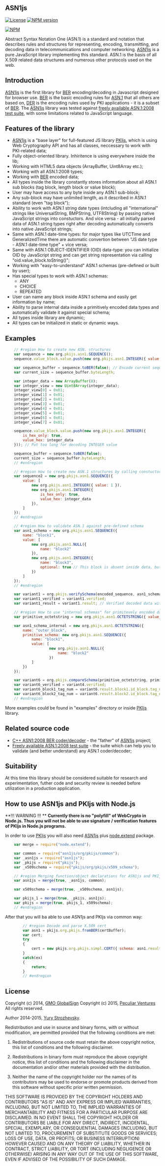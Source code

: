 ## ASN1js

[![License](https://img.shields.io/badge/license-MIT-green.svg?style=flat)](https://raw.githubusercontent.com/PeculiarVentures/ASN1.js/master/LICENSE)
[![NPM version](https://badge.fury.io/js/asn1js.png)](http://badge.fury.io/js/asn1js)

[![NPM](https://nodei.co/npm-dl/asn1js.png?months=3&height=2)](https://nodei.co/npm/ASN1js/)

Abstract Syntax Notation One (ASN.1) is a standard and notation that describes rules and structures for representing, encoding, transmitting, and decoding data in telecommunications and computer networking. [ASN1js][] is a pure JavaScript library implementing this standard.  ASN.1 is the basis of all X.509 related data structures and numerous other protocols used on the web.

## Introduction

[ASN1js][] is the first library for [BER][] encoding/decoding in Javascript designed for browser use. [BER][] is the basic encoding rules for [ASN.1][] that all others are based on, [DER][] is the encoding rules used by PKI applications - it is a subset of [BER][]. The [ASN1js][] library was tested against [freely available ASN.1:2008 test suite], with some limitations related to JavaScript language. 

## Features of the library

* [ASN1js][] is a "base layer" for full-featured JS library [PKIjs][], which is using Web Cryptography API and has all classes, neccessary to work with PKI-related data;
* Fully object-oriented library. Inhiritence is using everywhere inside the lib;
* Working with HTML5 data objects (ArrayBuffer, Uint8Array etc.);
* Working with all ASN.1:2008 types;
* Working with [BER][] encoded data;
* All types inside the library constantly stores information about all ASN.1 sub blocks (tag block, length block or value block);
* User may have access to any byte inside any ASN.1 sub-block;
* Any sub-block may have unlimited length, as it described in ASN.1 standard (even "tag block");
* Ability to work with ASN.1 string date types (intcluding all "international" strings like UniversalString, BMPString, UTF8String) by passing native JavaScript strings into constuctors. And vice versa - all initially parsed data of ASN.1 string types right after decoding automatically converts into native JavaScript strings;
* Same with ASN.1 date-time types: for major types like UTCTime and GeneralizedTime there are automatic convertion between "JS date type - ASN.1 date-time type" + vice versa;
* Same with ASN.1 OBJECT-IDENTIFIER (OID) data-type: you can initialize OID by JavaScript string and can get string representation via calling "oid.value_block.toString()";
* Working with "easy-to-understand" ASN.1 schemas (pre-defined or built by user);
* Has special types to work with ASN.1 schemas:
  * ANY
  * CHOICE
  * REPEATED 
* User can name any block inside ASN.1 schema and easily get information by name;
* Ability to parse internal data inside a primitively encoded data types and automatically validate it against special schema;
* All types inside library are dynamic;
* All types can be initialized in static or dynamic ways.

## Examples

```javascript
    // #region How to create new ASN. structures 
    var sequence = new org.pkijs.asn1.SEQUENCE();
    sequence.value_block.value.push(new org.pkijs.asn1.INTEGER({ value: 1 }));

    var sequence_buffer = sequence.toBER(false); // Encode current sequence to BER (in ArrayBuffer)
    var current_size = sequence_buffer.byteLength;

    var integer_data = new ArrayBuffer(8);
    var integer_view = new Uint8Array(integer_data);
    integer_view[0] = 0x01;
    integer_view[1] = 0x01;
    integer_view[2] = 0x01;
    integer_view[3] = 0x01;
    integer_view[4] = 0x01;
    integer_view[5] = 0x01;
    integer_view[6] = 0x01;
    integer_view[7] = 0x01;

    sequence.value_block.value.push(new org.pkijs.asn1.INTEGER({
        is_hex_only: true,
        value_hex: integer_data
    })); // Put too long for decoding INTEGER value

    sequence_buffer = sequence.toBER(false);
    current_size = sequence_buffer.byteLength;
    // #endregion 
```

```javascript
    // #region How to create new ASN.1 structures by calling constuctors with parameters 
    var sequence2 = new org.pkijs.asn1.SEQUENCE({
        value: [
            new org.pkijs.asn1.INTEGER({ value: 1 }),
            new org.pkijs.asn1.INTEGER({
                is_hex_only: true,
                value_hex: integer_data
            }),
        ]
    });
    // #endregion 
```

```javascript
    // #region How to validate ASN.1 against pre-defined schema 
    var asn1_schema = new org.pkijs.asn1.SEQUENCE({
        name: "block1",
        value: [
            new org.pkijs.asn1.NULL({
                name: "block2"
            }),
            new org.pkijs.asn1.INTEGER({
                name: "block3",
                optional: true // This block is absent inside data, but it's "optional". Hence verification against the schema will be passed.
            })
        ]
    });
    // #endregion

    var variant1 = org.pkijs.verifySchema(encoded_sequence, asn1_schema); // Verify schema together with decoding of raw data
    var variant1_verified = variant1.verified;
    var variant1_result = variant1.result; // Verified decoded data with all block names inside
```

```javascript
    // #region How to use "internal schemas" for primitevely encoded data types 
    var primitive_octetstring = new org.pkijs.asn1.OCTETSTRING({ value_hex: encoded_sequence }); // Create a primitively encoded OCTETSTRING where internal data is an encoded SEQUENCE

    var asn1_schema_internal = new org.pkijs.asn1.OCTETSTRING({
        name: "outer_block",
        primitive_schema: new org.pkijs.asn1.SEQUENCE({
            name: "block1",
            value: [
                    new org.pkijs.asn1.NULL({
                        name: "block2"
                    })
            ]
        })
    });

    var variant6 = org.pkijs.compareSchema(primitive_octetstring, primitive_octetstring, asn1_schema_internal);
    var variant6_verified = variant4.verified;
    var variant6_block1_tag_num = variant6.result.block1.id_block.tag_number;
    var variant6_block2_tag_num = variant6.result.block2.id_block.tag_number;
    // #endregion 
```

More examples could be found in "examples" directory or inside [PKIjs][] library.

## Related source code

* [C++ ASN1:2008 BER coder/decoder](https://github.com/YuryStrozhevsky/C-plus-plus-ASN.1-2008-coder-decoder) - the "father" of [ASN1js][] project;
* [Freely available ASN.1:2008 test suite](https://github.com/YuryStrozhevsky/ASN1-2008-free-test-suite) - the suite which can help you to validate (and better understand) any ASN.1 coder/decoder;

## Suitability
At this time this library should be considered suitable for research and experimentation, futher code and security review is needed before utilization in a production application.

## How to use ASN1js and PKIjs with Node.js

**!!! WARNING !!! **
**Currently there is no "polyfill" of WebCrypto in Node.js. Thus you will not be able to use signature / verification features of PKIjs in Node.js programs.**

In order to use [PKIjs][] you will also need [ASN1js][] plus [node.extend](https://www.npmjs.com/package/node.extend) package.
```javascript
    var merge = require("node.extend");

    var common = require("asn1js/org/pkijs/common");
    var _asn1js = require("asn1js");
    var _pkijs = require("pkijs");
    var _x509schema = require("pkijs/org/pkijs/x509_schema");

    // #region Merging function/object declarations for ASN1js and PKIjs 
    var asn1js = merge(true, _asn1js, common);

    var x509schema = merge(true, _x509schema, asn1js);

    var pkijs_1 = merge(true, _pkijs, asn1js);
    var pkijs = merge(true, pkijs_1, x509schema);
    // #endregion 
```

After that you will ba able to use ASN1js and PKIjs via common way:
```javascript
        // #region Decode and parse X.509 cert 
        var asn1 = pkijs.org.pkijs.fromBER(certBuffer);
        var cert;
        try
        {
            cert = new pkijs.org.pkijs.simpl.CERT({ schema: asn1.result });
        }
        catch(ex)
        {
            return;
        }
        // #endregion 
```

## License

Copyright (c) 2014, [GMO GlobalSign](http://www.globalsign.com/)
Copyright (c) 2015, [Peculiar Ventures](http://peculiarventures.com/)
All rights reserved.

Author 2014-2015, [Yury Strozhevsky](http://www.strozhevsky.com/).

Redistribution and use in source and binary forms, with or without modification, 
are permitted provided that the following conditions are met:

1. Redistributions of source code must retain the above copyright notice, 
   this list of conditions and the following disclaimer.

2. Redistributions in binary form must reproduce the above copyright notice, 
   this list of conditions and the following disclaimer in the documentation 
   and/or other materials provided with the distribution.

3. Neither the name of the copyright holder nor the names of its contributors 
   may be used to endorse or promote products derived from this software without 
   specific prior written permission.

THIS SOFTWARE IS PROVIDED BY THE COPYRIGHT HOLDERS AND CONTRIBUTORS "AS IS" AND 
ANY EXPRESS OR IMPLIED WARRANTIES, INCLUDING, BUT NOT LIMITED TO, THE IMPLIED 
WARRANTIES OF MERCHANTABILITY AND FITNESS FOR A PARTICULAR PURPOSE ARE DISCLAIMED. 
IN NO EVENT SHALL THE COPYRIGHT HOLDER OR CONTRIBUTORS BE LIABLE FOR ANY DIRECT, 
INDIRECT, INCIDENTAL, SPECIAL, EXEMPLARY, OR CONSEQUENTIAL DAMAGES (INCLUDING, BUT 
NOT LIMITED TO, PROCUREMENT OF SUBSTITUTE GOODS OR SERVICES; LOSS OF USE, DATA, OR 
PROFITS; OR BUSINESS INTERRUPTION) HOWEVER CAUSED AND ON ANY THEORY OF LIABILITY, 
WHETHER IN CONTRACT, STRICT LIABILITY, OR TORT (INCLUDING NEGLIGENCE OR OTHERWISE) 
ARISING IN ANY WAY OUT OF THE USE OF THIS SOFTWARE, EVEN IF ADVISED OF THE POSSIBILITY 
OF SUCH DAMAGE. 


[ASN.1]: http://en.wikipedia.org/wiki/Abstract_Syntax_Notation_One
[ASN1js]: http://asn1js.org/
[PKIjs]: http://pkijs.org/
[BER]: http://en.wikipedia.org/wiki/X.690#BER_encoding
[DER]: http://en.wikipedia.org/wiki/X.690#DER_encoding
[freely available ASN.1:2008 test suite]: http://www.strozhevsky.com/free_docs/free_asn1_testsuite_descr.pdf
